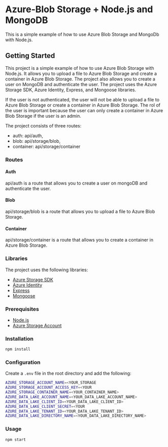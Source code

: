 # Azure-Blob Storage + Node.js and MongoDB


This is a simple example of how to use Azure Blob Storage and MongoDb with Node.js.

## Getting Started
This project is a simple example of how to use Azure Blob Storage with Node.js. It allows you to upload a file to Azure Blob Storage and create a container in Azure Blob Storage. The project also allows you to create a user on MongoDB and authenticate the user. The project uses the Azure Storage SDK, Azure Identity, Express, and Mongoose libraries.

If the user is not authenticated, the user will not be able to upload a file to Azure Blob Storage or create a container in Azure Blob Storage. The rol of the user is important because the user can only create a container in Azure Blob Storage if the user is an admin.

The project consists of three routes:

* auth: api/auth,
* blob: api/storage/blob,
* container: api/storage/container

### Routes

#### Auth
api/auth is a route that allows you to create a user on mongoDB and authenticate the user.

#### Blob
api/storage/blob is a route that allows you to upload a file to Azure Blob Storage.

#### Container
api/storage/container is a route that allows you to create a container in Azure Blob Storage.


### Libraries

The project uses the following libraries:

- [Azure Storage SDK](https://www.npmjs.com/package/@azure/storage-blob)
- [Azure Identity](https://www.npmjs.com/package/@azure/identity)
- [Express](https://www.npmjs.com/package/express)
- [Mongoose](https://www.npmjs.com/package/mongoose)


### Prerequisites

- [Node.js](https://nodejs.org/en/)
- [Azure Storage Account](https://azure.microsoft.com/en-us/services/storage/blobs/)

### Installation

```bash
npm install
```

### Configuration

Create a `.env` file in the root directory and add the following:

```bash
AZURE_STORAGE_ACCOUNT_NAME=<YOUR_STORAGE
AZURE_STORAGE_ACCOUNT_ACCESS_KEY=<YOUR
AZURE_STORAGE_CONTAINER_NAME=<YOUR_CONTAINER_NAME>
AZURE_DATA_LAKE_ACCOUNT_NAME=<YOUR_DATA_LAKE_ACCOUNT_NAME>
AZURE_DATA_LAKE_CLIENT_ID=<YOUR_DATA_LAKE_CLIENT_ID>
AZURE_DATA_LAKE_CLIENT_SECRET=<YOUR
AZURE_DATA_LAKE_TENANT_ID=<YOUR_DATA_LAKE_TENANT_ID>
AZURE_DATA_LAKE_DIRECTORY_NAME=<YOUR_DATA_LAKE_DIRECTORY_NAME>
```

### Usage

```bash
npm start
```

